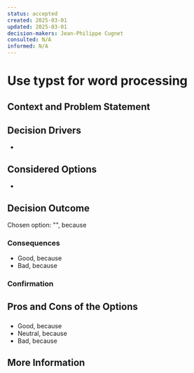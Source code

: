```yaml
---
status: accepted
created: 2025-03-01
updated: 2025-03-01
decision-makers: Jean-Philippe Cugnet
consulted: N/A
informed: N/A
---
```


<!--
SPDX-FileCopyrightText: 2025 Jean-Philippe Cugnet <jean-philippe@cugnet.eu>
SPDX-License-Identifier: CC-BY-SA-4.0
-->

# Use typst for word processing

## Context and Problem Statement



## Decision Drivers

* <!-- decision driver -->

## Considered Options

* <!-- option -->

## Decision Outcome

Chosen option: "", because

### Consequences

* Good, because
* Bad, because

### Confirmation



## Pros and Cons of the Options

### <!-- title of option -->

* Good, because
* Neutral, because
* Bad, because

## More Information
